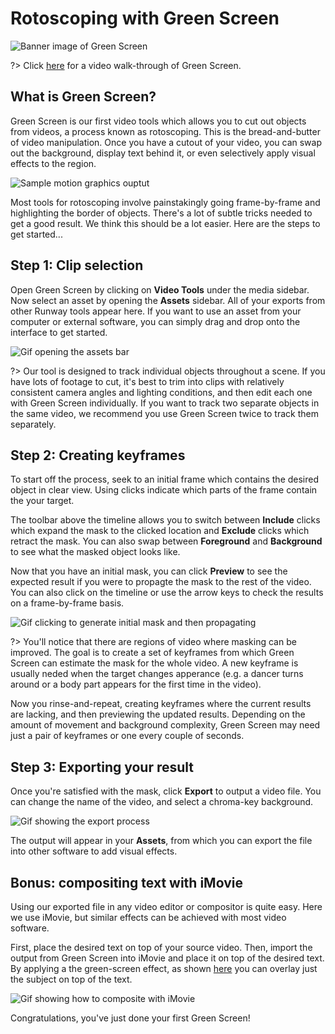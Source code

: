 # Rotoscoping with Green Screen

<img src="assets/images/video-tools/green-screen/banner.png" alt="Banner image of Green Screen">

?> Click [here]() for a video walk-through of Green Screen.

## What is Green Screen? 

Green Screen is our first video tools which allows you to cut out objects from
videos, a process known as rotoscoping. This is the bread-and-butter of video
manipulation.  Once you have a cutout of your video, you can swap out the
background, display text behind it, or even selectively apply visual effects to
the region.

<img src="assets/images/video-tools/green-screen/composite.gif" alt="Sample motion graphics ouptut">

Most tools for rotoscoping involve painstakingly going frame-by-frame
and highlighting the border of objects. There's a lot of subtle tricks needed
to get a good result. We think this should be a lot easier. Here are the steps
to get started...

## Step 1: Clip selection

Open Green Screen by clicking on **Video Tools** under the media sidebar. Now
select an asset by opening the **Assets** sidebar. All of your exports from
other Runway tools appear here. If you want to use an asset from your computer
or external software, you can simply drag and drop onto the interface to get
started.

<img src="assets/images/video-tools/green-screen/clip-selection.gif" alt="Gif opening the assets bar">

?> Our tool is designed to track individual objects throughout a scene. If you
have lots of footage to cut, it's best to trim into clips with relatively
consistent camera angles and lighting conditions, and then edit each one with
Green Screen individually. If you want to track two separate objects in the
same video, we recommend you use Green Screen twice to track them separately.

## Step 2: Creating keyframes

To start off the process, seek to an initial frame which contains the desired
object in clear view. Using clicks indicate which parts of the frame contain
the your target. 

The toolbar above the timeline allows you to switch between
**Include** clicks which expand the mask to the clicked location and
**Exclude** clicks which retract the mask. You can also swap between
**Foreground** and **Background** to see what the masked object looks like.

Now that you have an initial mask, you can click **Preview** to see the
expected result if you were to propagte the mask to the rest of the video. You
can also click on the timeline or use the arrow keys to check the results on a
frame-by-frame basis.

<img src="assets/images/video-tools/green-screen/click-and-propagate.gif" alt="Gif clicking to generate initial mask and then propagating">

?> You'll notice that there are regions of video where masking can be improved.
The goal is to create a set of keyframes from which Green Screen can estimate
the mask for the whole video. A new keyframe is usually neded when the target
changes apperance (e.g. a dancer turns around or a body part appears for the
first time in the video).

Now you rinse-and-repeat, creating keyframes where the current results are
lacking, and then previewing the updated results. Depending on the amount of
movement and background complexity, Green Screen may need just a pair of
keyframes or one every couple of seconds.

## Step 3: Exporting your result

Once you're satisfied with the mask, click **Export** to output a video file.
You can change the name of the video, and select a chroma-key background.

<img src="assets/images/video-tools/green-screen/export.gif" alt="Gif showing the export process">

The output will appear in your **Assets**, from which you can export the file
into other software to add visual effects.

## Bonus: compositing text with iMovie

Using our exported file in any video editor or compositor is quite easy. Here
we use iMovie, but similar effects can be achieved with most video software.

First, place the desired text on top of your source video. Then, import the
output from Green Screen into iMovie and place it on top of the desired text.
By applying a the green-screen effect, as shown
[here](https://support.apple.com/en-us/HT210891) you can overlay just the
subject on top of the text.

<img src="assets/images/video-tools/green-screen/compositing.gif" alt="Gif showing how to composite with iMovie">

Congratulations, you've just done your first Green Screen!
